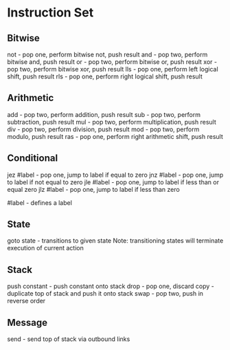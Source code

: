 # Instruction Set

## Bitwise
not - pop one, perform bitwise not, push result
and - pop two, perform bitwise and, push result
or - pop two, perform bitwise or, push result
xor - pop two, perform bitwise xor, push result
lls - pop one, perform left logical shift, push result
rls - pop one, perform right logical shift, push result

## Arithmetic
add - pop two, perform addition, push result
sub - pop two, perform subtraction, push result
mul - pop two, perform multiplication, push result
div - pop two, perform division, push result
mod - pop two, perform modulo, push result
ras - pop one, perform right arithmetic shift, push result

## Conditional
jez #label - pop one, jump to label if equal to zero
jnz #label - pop one, jump to label if not equal to zero
jle #label - pop one, jump to label if less than or equal zero
jlz #label - pop one, jump to label if less than zero

#label - defines a label

## State
goto state - transitions to given state
Note: transitioning states will terminate execution of current action

## Stack
push constant - push constant onto stack
drop - pop one, discard
copy - duplicate top of stack and push it onto stack
swap - pop two, push in reverse order

## Message
send - send top of stack via outbound links
